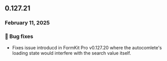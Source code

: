 ## 0.127.21

### February 11, 2025

### 🐛 Bug fixes

- Fixes issue introducd in FormKit Pro v0.127.20 where the autocomlete's loading
state would interfere with the search value itself.